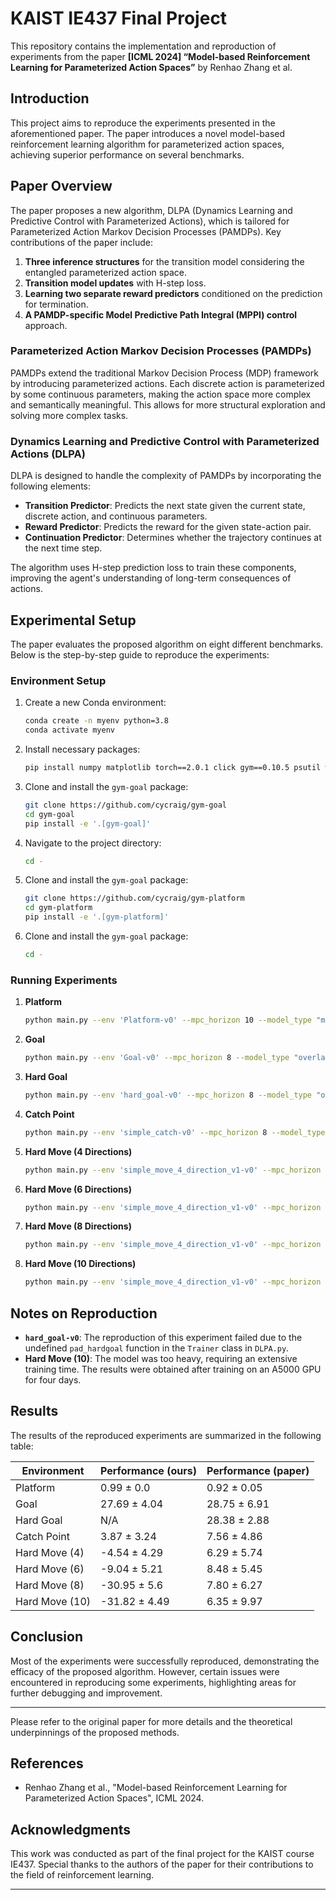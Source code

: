 
# KAIST IE437 Final Project

This repository contains the implementation and reproduction of experiments from the paper **[ICML 2024] “Model-based Reinforcement Learning for Parameterized Action Spaces”** by Renhao Zhang et al.

## Introduction

This project aims to reproduce the experiments presented in the aforementioned paper. The paper introduces a novel model-based reinforcement learning algorithm for parameterized action spaces, achieving superior performance on several benchmarks.

## Paper Overview

The paper proposes a new algorithm, DLPA (Dynamics Learning and Predictive Control with Parameterized Actions), which is tailored for Parameterized Action Markov Decision Processes (PAMDPs). Key contributions of the paper include:

1. **Three inference structures** for the transition model considering the entangled parameterized action space.
2. **Transition model updates** with H-step loss.
3. **Learning two separate reward predictors** conditioned on the prediction for termination.
4. **A PAMDP-specific Model Predictive Path Integral (MPPI) control** approach.

### Parameterized Action Markov Decision Processes (PAMDPs)

PAMDPs extend the traditional Markov Decision Process (MDP) framework by introducing parameterized actions. Each discrete action is parameterized by some continuous parameters, making the action space more complex and semantically meaningful. This allows for more structural exploration and solving more complex tasks.

### Dynamics Learning and Predictive Control with Parameterized Actions (DLPA)

DLPA is designed to handle the complexity of PAMDPs by incorporating the following elements:
- **Transition Predictor**: Predicts the next state given the current state, discrete action, and continuous parameters.
- **Reward Predictor**: Predicts the reward for the given state-action pair.
- **Continuation Predictor**: Determines whether the trajectory continues at the next time step.

The algorithm uses H-step prediction loss to train these components, improving the agent's understanding of long-term consequences of actions.

## Experimental Setup

The paper evaluates the proposed algorithm on eight different benchmarks. Below is the step-by-step guide to reproduce the experiments:

### Environment Setup

1. Create a new Conda environment:
    ```sh
    conda create -n myenv python=3.8
    conda activate myenv
    ```

2. Install necessary packages:
    ```sh
    pip install numpy matplotlib torch==2.0.1 click gym==0.10.5 psutil wandb
    ```

3. Clone and install the `gym-goal` package:
    ```sh
    git clone https://github.com/cycraig/gym-goal
    cd gym-goal
    pip install -e '.[gym-goal]'
    ```

4. Navigate to the project directory:
    ```sh
    cd -
    ```

5. Clone and install the `gym-goal` package:
    ```sh
    git clone https://github.com/cycraig/gym-platform
    cd gym-platform
    pip install -e '.[gym-platform]'
    ```

6. Clone and install the `gym-goal` package:
    ```sh
    cd -
    ```

### Running Experiments

1. **Platform**
    ```sh
    python main.py --env 'Platform-v0' --mpc_horizon 10 --model_type "multi" --save_points 1
    ```

2. **Goal**
    ```sh
    python main.py --env 'Goal-v0' --mpc_horizon 8 --model_type "overlay" --save_points 1
    ```

3. **Hard Goal**
    ```sh
    python main.py --env 'hard_goal-v0' --mpc_horizon 8 --model_type "overlay" --save_points 1
    ```

4. **Catch Point**
    ```sh
    python main.py --env 'simple_catch-v0' --mpc_horizon 8 --model_type "overlay" --save_points 1
    ```

5. **Hard Move (4 Directions)**
    ```sh
    python main.py --env 'simple_move_4_direction_v1-v0' --mpc_horizon 5 --action_n_dim 4 --save_points 0 --model_type "concat" --save_dir "4"
    ```

6. **Hard Move (6 Directions)**
    ```sh
    python main.py --env 'simple_move_4_direction_v1-v0' --mpc_horizon 5 --action_n_dim 6 --save_points 0 --model_type "concat" --save_dir "6"
    ```

7. **Hard Move (8 Directions)**
    ```sh
    python main.py --env 'simple_move_4_direction_v1-v0' --mpc_horizon 5 --action_n_dim 8 --save_points 0 --model_type "concat" --save_dir "8"
    ```

8. **Hard Move (10 Directions)**
    ```sh
    python main.py --env 'simple_move_4_direction_v1-v0' --mpc_horizon 5 --action_n_dim 10 --save_points 0 --model_type "concat" --save_dir "10"
    ```

## Notes on Reproduction

- **`hard_goal-v0`**: The reproduction of this experiment failed due to the undefined `pad_hardgoal` function in the `Trainer` class in `DLPA.py`.
- **Hard Move (10)**: The model was too heavy, requiring an extensive training time. The results were obtained after training on an A5000 GPU for four days.

## Results

The results of the reproduced experiments are summarized in the following table:

| Environment | Performance (ours) | Performance (paper) |
|-------------|---------------------|---------------------|
| Platform    | 0.99 ± 0.0          | 0.92 ± 0.05         |
| Goal        | 27.69 ± 4.04        | 28.75 ± 6.91        |
| Hard Goal   | N/A                 | 28.38 ± 2.88        |
| Catch Point | 3.87 ± 3.24         | 7.56 ± 4.86         |
| Hard Move (4) | -4.54 ± 4.29      | 6.29 ± 5.74         |
| Hard Move (6) | -9.04 ± 5.21      | 8.48 ± 5.45         |
| Hard Move (8) | -30.95 ± 5.6      | 7.80 ± 6.27         |
| Hard Move (10) | -31.82 ± 4.49    | 6.35 ± 9.97         |

## Conclusion

Most of the experiments were successfully reproduced, demonstrating the efficacy of the proposed algorithm. However, certain issues were encountered in reproducing some experiments, highlighting areas for further debugging and improvement.

---

Please refer to the original paper for more details and the theoretical underpinnings of the proposed methods.

## References

- Renhao Zhang et al., "Model-based Reinforcement Learning for Parameterized Action Spaces", ICML 2024.

## Acknowledgments

This work was conducted as part of the final project for the KAIST course IE437. Special thanks to the authors of the paper for their contributions to the field of reinforcement learning.

---

